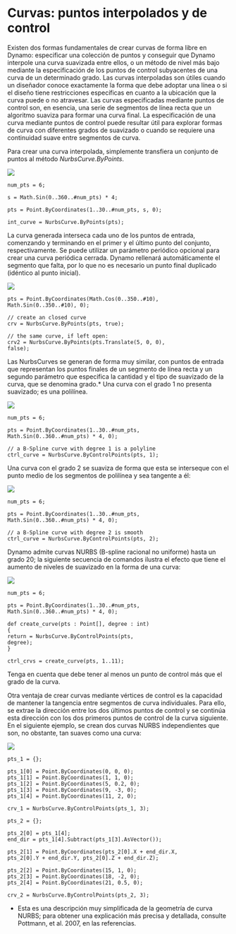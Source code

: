 

# Curvas: puntos interpolados y de control

Existen dos formas fundamentales de crear curvas de forma libre en Dynamo: especificar una colección de puntos y conseguir que Dynamo interpole una curva suavizada entre ellos, o un método de nivel más bajo mediante la especificación de los puntos de control subyacentes de una curva de un determinado grado. Las curvas interpoladas son útiles cuando un diseñador conoce exactamente la forma que debe adoptar una línea o si el diseño tiene restricciones específicas en cuanto a la ubicación que la curva puede o no atravesar. Las curvas especificadas mediante puntos de control son, en esencia, una serie de segmentos de línea recta que un algoritmo suaviza para formar una curva final. La especificación de una curva mediante puntos de control puede resultar útil para explorar formas de curva con diferentes grados de suavizado o cuando se requiere una continuidad suave entre segmentos de curva.

Para crear una curva interpolada, simplemente transfiera un conjunto de puntos al método *NurbsCurve.ByPoints*.

![](images/12-4/Curves_01.png)

```
num_pts = 6;

s = Math.Sin(0..360..#num_pts) * 4;

pts = Point.ByCoordinates(1..30..#num_pts, s, 0);

int_curve = NurbsCurve.ByPoints(pts);
```

La curva generada interseca cada uno de los puntos de entrada, comenzando y terminando en el primer y el último punto del conjunto, respectivamente. Se puede utilizar un parámetro periódico opcional para crear una curva periódica cerrada. Dynamo rellenará automáticamente el segmento que falta, por lo que no es necesario un punto final duplicado (idéntico al punto inicial).

![](images/12-4/Curves_02.png)

```
pts = Point.ByCoordinates(Math.Cos(0..350..#10),
Math.Sin(0..350..#10), 0);

// create an closed curve
crv = NurbsCurve.ByPoints(pts, true);

// the same curve, if left open:
crv2 = NurbsCurve.ByPoints(pts.Translate(5, 0, 0),
false);
```

Las NurbsCurves se generan de forma muy similar, con puntos de entrada que representan los puntos finales de un segmento de línea recta y un segundo parámetro que especifica la cantidad y el tipo de suavizado de la curva, que se denomina grado.* Una curva con el grado 1 no presenta suavizado; es una polilínea.

![](images/12-4/Curves_03.png)

```
num_pts = 6;

pts = Point.ByCoordinates(1..30..#num_pts,
Math.Sin(0..360..#num_pts) * 4, 0);

// a B-Spline curve with degree 1 is a polyline
ctrl_curve = NurbsCurve.ByControlPoints(pts, 1);
```

Una curva con el grado 2 se suaviza de forma que esta se interseque con el punto medio de los segmentos de polilínea y sea tangente a él:

![](images/12-4/Curves_04.png)

```
num_pts = 6;

pts = Point.ByCoordinates(1..30..#num_pts,
Math.Sin(0..360..#num_pts) * 4, 0);

// a B-Spline curve with degree 2 is smooth
ctrl_curve = NurbsCurve.ByControlPoints(pts, 2);
```

Dynamo admite curvas NURBS (B-spline racional no uniforme) hasta un grado 20; la siguiente secuencia de comandos ilustra el efecto que tiene el aumento de niveles de suavizado en la forma de una curva:

![](images/12-4/Curves_05.png)

```
num_pts = 6;

pts = Point.ByCoordinates(1..30..#num_pts,
Math.Sin(0..360..#num_pts) * 4, 0);

def create_curve(pts : Point[], degree : int) 
{
return = NurbsCurve.ByControlPoints(pts,
degree);
}

ctrl_crvs = create_curve(pts, 1..11);
```

Tenga en cuenta que debe tener al menos un punto de control más que el grado de la curva.

Otra ventaja de crear curvas mediante vértices de control es la capacidad de mantener la tangencia entre segmentos de curva individuales. Para ello, se extrae la dirección entre los dos últimos puntos de control y se continúa esta dirección con los dos primeros puntos de control de la curva siguiente. En el siguiente ejemplo, se crean dos curvas NURBS independientes que son, no obstante, tan suaves como una curva:

![](images/12-4/Curves_06.png)

```
pts_1 = {};

pts_1[0] = Point.ByCoordinates(0, 0, 0);
pts_1[1] = Point.ByCoordinates(1, 1, 0);
pts_1[2] = Point.ByCoordinates(5, 0.2, 0);
pts_1[3] = Point.ByCoordinates(9, -3, 0);
pts_1[4] = Point.ByCoordinates(11, 2, 0);

crv_1 = NurbsCurve.ByControlPoints(pts_1, 3);

pts_2 = {};

pts_2[0] = pts_1[4];
end_dir = pts_1[4].Subtract(pts_1[3].AsVector());

pts_2[1] = Point.ByCoordinates(pts_2[0].X + end_dir.X,
pts_2[0].Y + end_dir.Y, pts_2[0].Z + end_dir.Z);

pts_2[2] = Point.ByCoordinates(15, 1, 0);
pts_2[3] = Point.ByCoordinates(18, -2, 0);
pts_2[4] = Point.ByCoordinates(21, 0.5, 0);

crv_2 = NurbsCurve.ByControlPoints(pts_2, 3);
```

* Esta es una descripción muy simplificada de la geometría de curva NURBS; para obtener una explicación más precisa y detallada, consulte Pottmann, et al. 2007, en las referencias.

